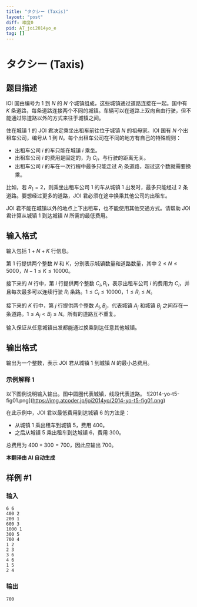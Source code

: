 ```yaml
---
title: "タクシー (Taxis)"
layout: "post"
diff: 难度0
pid: AT_joi2014yo_e
tag: []
---
```


# タクシー (Taxis)

## 题目描述

IOI 国由编号为 $1$ 到 $N$ 的 $N$ 个城镇组成，这些城镇通过道路连接在一起。国中有 $K$ 条道路，每条道路连接两个不同的城镇。车辆可以在道路上双向自由行驶，但不能通过除道路以外的方式来往于城镇之间。

住在城镇 $1$ 的 JOI 君决定乘坐出租车前往位于城镇 $N$ 的祖母家。IOI 国有 $N$ 个出租车公司，编号从 $1$ 到 $N$。每个出租车公司在不同的地方有自己的特殊规则：

- 出租车公司 $i$ 的车只能在城镇 $i$ 乘坐。
- 出租车公司 $i$ 的费用是固定的，为 $C_i$，与行驶的距离无关。
- 出租车公司 $i$ 的车在一次行程中最多只能走过 $R_i$ 条道路，超过这个数就需要换乘。

比如，若 $R_1 = 2$，则乘坐出租车公司 $1$ 的车从城镇 $1$ 出发时，最多只能经过 $2$ 条道路。要想经过更多的道路，JOI 君必须在途中换乘其他公司的出租车。

JOI 君不能在城镇以外的地点上下出租车，也不能使用其他交通方式。请帮助 JOI 君计算从城镇 $1$ 到达城镇 $N$ 所需的最低费用。

## 输入格式

输入包括 $1 + N + K$ 行信息。

第 $1$ 行提供两个整数 $N$ 和 $K$，分别表示城镇数量和道路数量，其中 $2 \leq N \leq 5000$，$N - 1 \leq K \leq 10000$。

接下来的 $N$ 行中，第 $i$ 行提供两个整数 $C_i, R_i$，表示出租车公司 $i$ 的费用为 $C_i$，并且每次最多可以连续行驶 $R_i$ 条路。$1 \leq C_i \leq 10000$，$1 \leq R_i \leq N$。

接下来的 $K$ 行中，第 $j$ 行提供两个整数 $A_j, B_j$，代表城镇 $A_j$ 和城镇 $B_j$ 之间存在一条道路。$1 \leq A_j < B_j \leq N$。所有的道路互不重复。

输入保证从任意城镇出发都能通过换乘到达任意其他城镇。

## 输出格式

输出为一个整数，表示 JOI 君从城镇 $1$ 到城镇 $N$ 的最小总费用。

### 示例解释 1

以下图例说明输入输出。图中圆圈代表城镇，线段代表道路。 !\[2014-yo-t5-fig01.png\](https://img.atcoder.jp/joi2014yo/2014-yo-t5-fig01.png)

在此示例中，JOI 君以最低费用到达城镇 $6$ 的方法是：
- 从城镇 $1$ 乘出租车到城镇 $5$，费用 $400$。
- 之后从城镇 $5$ 乘出租车到达城镇 $6$，费用 $300$。

总费用为 $400 + 300 = 700$，因此应输出 $700$。

 **本翻译由 AI 自动生成**

## 样例 #1

### 输入

```
6 6
400 2
200 1
600 3
1000 1
300 5
700 4
1 2
2 3
3 6
4 6
1 5
2 4
```

### 输出

```
700
```

